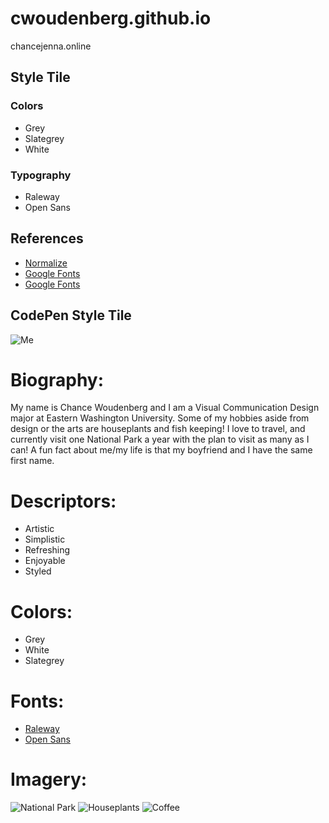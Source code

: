 # cwoudenberg.github.io
chancejenna.online

## Style Tile
### Colors
* Grey
* Slategrey
* White

### Typography
* Raleway
* Open Sans

## References
* [Normalize](https://necolas.github.io/normalize.css/)
* [Google Fonts](https://fonts.google.com/selection?selection.family=Raleway)
* [Google Fonts](https://fonts.google.com/selection?selection.family=Open+Sans)


## CodePen Style Tile
![Me](https://s3-us-west-2.amazonaws.com/s.cdpn.io/3974481/Photo%20on%201-7-20%20at%2010.24%20AM.jpg)

# Biography: 
My name is Chance Woudenberg and I am a Visual Communication Design major at Eastern Washington University. Some of my hobbies aside from design or the arts are houseplants and fish keeping! I love to travel, and currently visit one National Park a year with the plan to visit as many as I can! A fun fact about me/my life is that my boyfriend and I have the same first name.

# Descriptors:
* Artistic
* Simplistic
* Refreshing
* Enjoyable
* Styled

# Colors:
* Grey
* White
* Slategrey

# Fonts:
* [Raleway](https://fonts.googleapis.com/css?family=Raleway:100&display=swap)
* [Open Sans](https://fonts.google.com/selection?selection.family=Open+Sans)

# Imagery:
![National Park](https://www.themandagies.com/wp-content/uploads/2019/08/yellowstone-national-park-wyoming-wildlife-road-trip-photography-the-mandagies-144-1500x1000.jpg)
![Houseplants](https://hips.hearstapps.com/hmg-prod.s3.amazonaws.com/images/various-beautiful-green-plants-in-pots-on-white-royalty-free-image-931824676-1565950537.jpg?crop=0.825xw:0.620xh;0.0785xw,0.132xh&resize=1200:*)
![Coffee](https://www.incimages.com/uploaded_files/image/970x450/getty_938993594_401542.jpg)